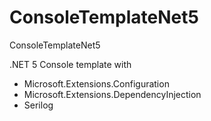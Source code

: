 # ConsoleTemplateNet5
ConsoleTemplateNet5

 .NET 5 Console template with
- Microsoft.Extensions.Configuration
- Microsoft.Extensions.DependencyInjection
- Serilog
